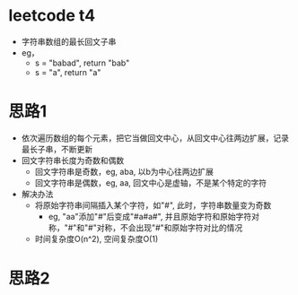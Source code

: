 # leetcode t4
- 字符串数组的最长回文子串
- eg， 
    - s = "babad", return "bab"
    - s = "a", return "a"
        
# 思路1
- 依次遍历数组的每个元素，把它当做回文中心，从回文中心往两边扩展，记录最长子串，不断更新
- 回文字符串长度为奇数和偶数
    - 回文字符串是奇数，eg, aba, 以b为中心往两边扩展
    - 回文字符串是偶数，eg, aa, 回文中心是虚轴，不是某个特定的字符
- 解决办法
    - 将原始字符串间隔插入某个字符，如"#", 此时，字符串数量变为奇数
        - eg, "aa"添加"#"后变成"#a#a#", 并且原始字符和原始字符对称，"#"和"#"对称，不会出现"#"和原始字符对比的情况
  - 时间复杂度O(n^2), 空间复杂度O(1)

# 思路2
